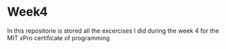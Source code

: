 # Week4
In this repositorie is stored all the excercises I did during the week 4 for the MIT xPro certificate of programming
